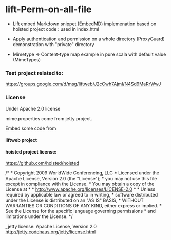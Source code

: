 lift-Perm-on-all-file
=====================

* Lift embed Markdown snippet (EmbedMD) implemenation based on hoisted project code :
used in index.html

* Apply authentication and permission on a whole directory (ProxyGuard)
demonstration with "private" directory

* Mimetype -> Content-type map example in pure scala with default value (MimeTypes)

### Test project related to:
<https://groups.google.com/d/msg/liftweb/J2cCwh7AjmI/N4Sd9MaRrWwJ>

### License

Under Apache 2.0 license

mime.properties come from jetty project.

Embed some code from

#### liftweb project

#### hoisted project license:
<https://github.com/hoisted/hoisted>

  /*
     * Copyright 2009 WorldWide Conferencing, LLC
     * Licensed under the Apache License, Version 2.0 (the "License");
     * you may not use this file except in compliance with the License.
     * You may obtain a copy of the License at
     *
     *    http://www.apache.org/licenses/LICENSE-2.0
     *
     * Unless required by applicable law or agreed to in writing,
     * software distributed under the License is distributed on an "AS IS" BASIS,
     * WITHOUT WARRANTIES OR CONDITIONS OF ANY KIND, either express or implied.
     * See the License for the specific language governing permissions
     * and limitations under the License.
     */


   _jetty license:
   Apache License, Version 2.0
   <http://jetty.codehaus.org/jetty/license.html>